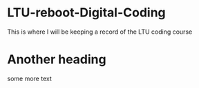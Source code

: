 # LTU-reboot-Digital-Coding
This is where I will be keeping a record of the LTU coding course
# Another heading
some more text